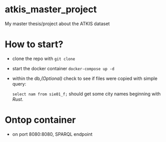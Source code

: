 # atkis_master_project

My master thesis/project about the ATKIS dataset

# How to start?

- clone the repo with `git clone`
- start the docker container `docker-compose up -d`
- within the db,_(Optional)_ check to see if files were copied with simple query:

  `select nam from sie01_f;` should get some city names beginning with _Rust_.

# Ontop container

- on port 8080:8080, SPARQL endpoint
